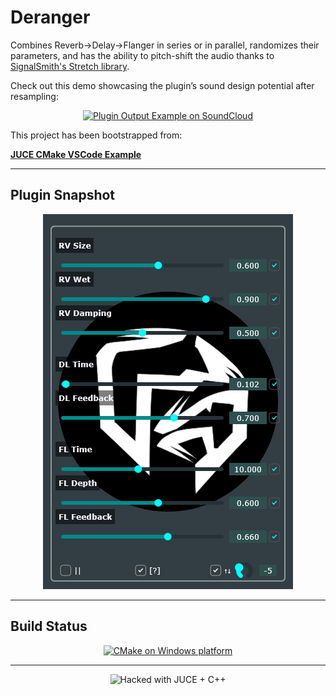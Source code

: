 # Deranger

Combines Reverb→Delay→Flanger in series or in parallel, randomizes their parameters, and has the ability to pitch-shift the audio thanks to [SignalSmith's Stretch library](https://github.com/Signalsmith-Audio/Stretch).

Check out this demo showcasing the plugin’s sound design potential after resampling:
<p align="center">
  <a href="https://soundcloud.com/amp1ee/digital-ocean/s-8yxNCXALSuc?si=63ab54482c614f73a3910c795edd7071">
    <img src="https://img.shields.io/badge/SoundCloud-Plugin%20output%20example-orange?logo=soundcloud" alt="Plugin Output Example on SoundCloud" />
  </a>
</p>



This project has been bootstrapped from:

[**JUCE CMake VSCode Example**](https://github.com/tomoyanonymous/juce_cmake_vscode_example)

---

## Plugin Snapshot

<p align="center">
  <img src="assets/snapshot.png" alt="GUI Snapshot" width="400"/>
</p>

---

## Build Status

<p align="center">
  <a href="https://github.com/amp1ee/effect_rack/actions/workflows/cmake-multiple-platforms.yml">
    <img src="https://github.com/amp1ee/effect_rack/actions/workflows/cmake-multiple-platforms.yml/badge.svg" alt="CMake on Windows platform" />
  </a>
</p>

---

<p align="center">
  <img src="https://img.shields.io/badge/⚡%20Hacked%20with-%E2%9D%A4%20JUCE%20+%20%F0%9F%9B%A0%EF%B8%8F%20C++-black?style=for-the-badge" alt="Hacked with JUCE + C++"/>
</p>

